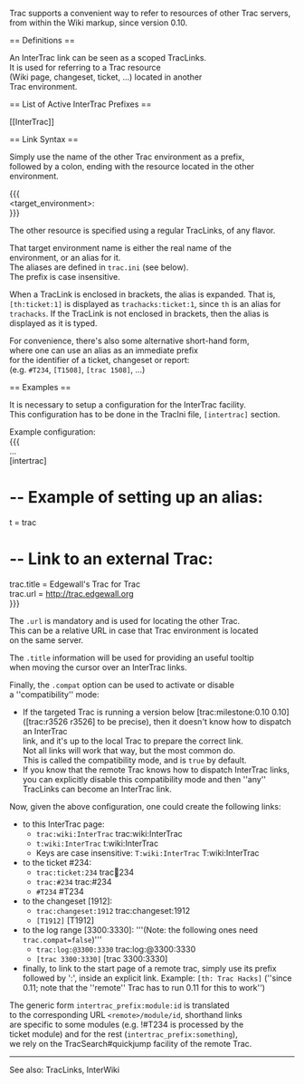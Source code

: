 Trac supports a convenient way to refer to resources of other Trac servers, from within the Wiki markup, since version 0.10.                                                                                                                                     
                                                                                                                                                                                                                                                                 
== Definitions ==                                                                                                                                                                                                                                                
                                                                                                                                                                                                                                                                 
An InterTrac link can be seen as a scoped TracLinks.                                                                                                                                                                                                             
It is used for referring to a Trac resource                                                                                                                                                                                                                      
(Wiki page, changeset, ticket, ...) located in another                                                                                                                                                                                                           
Trac environment.                                                                                                                                                                                                                                                
                                                                                                                                                                                                                                                                 
== List of Active InterTrac Prefixes ==                                                                                                                                                                                                                          
                                                                                                                                                                                                                                                                 
[[InterTrac]]                                                                                                                                                                                                                                                    
                                                                                                                                                                                                                                                                 
== Link Syntax ==                                                                                                                                                                                                                                                
                                                                                                                                                                                                                                                                 
Simply use the name of the other Trac environment as a prefix,                                                                                                                                                                                                   
followed by a colon, ending with the resource located in the other environment.                                                                                                                                                                                  
                                                                                                                                                                                                                                                                 
{{{                                                                                                                                                                                                                                                              
<target_environment>:<TracLinks>                                                                                                                                                                                                                                 
}}}                                                                                                                                                                                                                                                              
                                                                                                                                                                                                                                                                 
The other resource is specified using a regular TracLinks, of any flavor.                                                                                                                                                                                        
                                                                                                                                                                                                                                                                 
That target environment name is either the real name of the                                                                                                                                                                                                      
environment, or an alias for it.                                                                                                                                                                                                                                 
The aliases are defined in `trac.ini` (see below).                                                                                                                                                                                                               
The prefix is case insensitive.                                                                                                                                                                                                                                  
                                                                                                                                                                                                                                                                 
When a TracLink is enclosed in brackets, the alias is expanded.  That is, `[th:ticket:1]` is displayed as `trachacks:ticket:1`, since `th` is an alias for `trachacks`.  If the TracLink is not enclosed in brackets, then the alias is displayed as it is typed.
                                                                                                                                                                                                                                                                 
For convenience, there's also some alternative short-hand form,                                                                                                                                                                                                  
where one can use an alias as an immediate prefix                                                                                                                                                                                                                
for the identifier of a ticket, changeset or report:                                                                                                                                                                                                             
(e.g. `#T234`, `[T1508]`, `[trac 1508]`, ...)                                                                                                                                                                                                                    
                                                                                                                                                                                                                                                                 
== Examples ==                                                                                                                                                                                                                                                   
                                                                                                                                                                                                                                                                 
It is necessary to setup a configuration for the InterTrac facility.                                                                                                                                                                                             
This configuration has to be done in the TracIni file, `[intertrac]` section.                                                                                                                                                                                    
                                                                                                                                                                                                                                                                 
Example configuration:                                                                                                                                                                                                                                           
{{{                                                                                                                                                                                                                                                              
...                                                                                                                                                                                                                                                              
[intertrac]                                                                                                                                                                                                                                                      
# -- Example of setting up an alias:                                                                                                                                                                                                                             
t = trac                                                                                                                                                                                                                                                         
                                                                                                                                                                                                                                                                 
# -- Link to an external Trac:                                                                                                                                                                                                                                   
trac.title = Edgewall's Trac for Trac                                                                                                                                                                                                                            
trac.url = http://trac.edgewall.org                                                                                                                                                                                                                              
}}}                                                                                                                                                                                                                                                              
                                                                                                                                                                                                                                                                 
The `.url` is mandatory and is used for locating the other Trac.                                                                                                                                                                                                 
This can be a relative URL in case that Trac environment is located                                                                                                                                                                                              
on the same server.                                                                                                                                                                                                                                              
                                                                                                                                                                                                                                                                 
The `.title` information will be used for providing an useful tooltip                                                                                                                                                                                            
when moving the cursor over an InterTrac links.                                                                                                                                                                                                                  
                                                                                                                                                                                                                                                                 
Finally, the `.compat` option can be used to activate or disable                                                                                                                                                                                                 
a ''compatibility'' mode:                                                                                                                                                                                                                                        
 * If the targeted Trac is running a version below [trac:milestone:0.10 0.10]                                                                                                                                                                                    
   ([trac:r3526 r3526] to be precise), then it doesn't know how to dispatch an InterTrac                                                                                                                                                                         
   link, and it's up to the local Trac to prepare the correct link.                                                                                                                                                                                              
   Not all links will work that way, but the most common do.                                                                                                                                                                                                     
   This is called the compatibility mode, and is `true` by default.                                                                                                                                                                                              
 * If you know that the remote Trac knows how to dispatch InterTrac links,                                                                                                                                                                                       
   you can explicitly disable this compatibility mode and then ''any''                                                                                                                                                                                           
   TracLinks can become an InterTrac link.                                                                                                                                                                                                                       
                                                                                                                                                                                                                                                                 
Now, given the above configuration, one could create the following links:                                                                                                                                                                                        
 * to this InterTrac page:                                                                                                                                                                                                                                       
   * `trac:wiki:InterTrac` trac:wiki:InterTrac                                                                                                                                                                                                                   
   * `t:wiki:InterTrac` t:wiki:InterTrac                                                                                                                                                                                                                         
   * Keys are case insensitive: `T:wiki:InterTrac` T:wiki:InterTrac                                                                                                                                                                                              
 * to the ticket #234:                                                                                                                                                                                                                                           
   * `trac:ticket:234` trac:ticket:234                                                                                                                                                                                                                           
   * `trac:#234` trac:#234                                                                                                                                                                                                                                       
   * `#T234` #T234                                                                                                                                                                                                                                               
 * to the changeset [1912]:                                                                                                                                                                                                                                      
   * `trac:changeset:1912` trac:changeset:1912                                                                                                                                                                                                                   
   * `[T1912]` [T1912]                                                                                                                                                                                                                                           
 * to the log range [3300:3330]: '''(Note: the following ones need `trac.compat=false`)'''                                                                                                                                                                       
   * `trac:log:@3300:3330` trac:log:@3300:3330                                                                                                                                                                                                                   
   * `[trac 3300:3330]` [trac 3300:3330]                                                                                                                                                                                                                         
 * finally, to link to the start page of a remote trac, simply use its prefix followed by ':', inside an explicit link. Example: `[th: Trac Hacks]` (''since 0.11; note that the ''remote'' Trac has to run 0.11 for this to work'')                             
                                                                                                                                                                                                                                                                 
The generic form `intertrac_prefix:module:id` is translated                                                                                                                                                                                                      
to the corresponding URL `<remote>/module/id`, shorthand links                                                                                                                                                                                                   
are specific to some modules (e.g. !#T234 is processed by the                                                                                                                                                                                                    
ticket module) and for the rest (`intertrac_prefix:something`),                                                                                                                                                                                                  
we rely on the TracSearch#quickjump facility of the remote Trac.                                                                                                                                                                                                 
                                                                                                                                                                                                                                                                 
----                                                                                                                                                                                                                                                             
See also: TracLinks, InterWiki                                                                                                                                                                                                                                   

